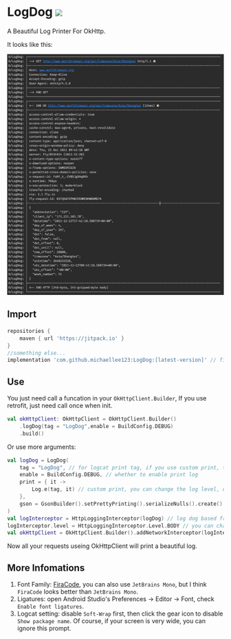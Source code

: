 # LogDog [![](https://jitpack.io/v/michaellee123/LogDog.svg)](https://jitpack.io/#michaellee123/LogDog)


 A Beautiful Log Printer For OkHttp.

It looks like this:

![log review](./screenshot.png)

## Import

```gradle
repositories {
    maven { url 'https://jitpack.io' }
}
//something else...
implementation 'com.github.michaellee123:LogDog:[latest-version]' // find the latest-version in the JitPack badge, it's top of this document.
```

## Use

You just need call a funcation in your `OkHttpClient.Builder`, If you use retrofit, just need call once when init.

```kotlin
val okHttpClient: OkHttpClient = OkHttpClient.Builder()
    .logDog(tag = "LogDog",enable = BuildConfig.DEBUG)
    .build()
```

Or use more arguments:

```kotlin
val logDog = LogDog(
    tag = "LogDog", // for logcat print tag, if you use custom print, the tag will be useless
    enable = BuildConfig.DEBUG, // whether to enable print log
    print = { it ->
        Log.e(tag, it) // custom print, you can change the log level, or save the log to disk cache or more.
    },
    gson = GsonBuilder().setPrettyPrinting().serializeNulls().create() // log dog uses gson's pretty printing to format the output json string.
)
val logInterceptor = HttpLoggingInterceptor(logDog) // log dog based from HttpLoggingInterceptor.Logger
logInterceptor.level = HttpLoggingInterceptor.Level.BODY // you can change http log level, see HttpLoggingInterceptor.Level's document.
val okHttpClient = OkHttpClient.Builder().addNetworkInterceptor(logInterceptor).build() // add HttpLoggingInterceptor into OkHttpClient.Builder.
```

Now all your requests useing OkHttpClient will print a beautiful log.

## More Infomations

1. Font Family: [FiraCode](https://github.com/tonsky/FiraCode), you can also use `JetBrains Mono`, but I think `FiraCode` looks better than `JetBrains Mono`.
2. Ligatures: open Android Studio's Preferences -> Editor -> Font, check `Enable font ligatures`.
3. Logcat setting: disable `Soft-Wrap` first, then click the gear icon to disable `Show package name`. Of course, if your screen is very wide, you can ignore this prompt.
